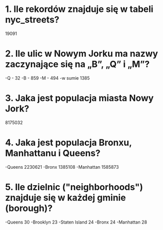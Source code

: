 # 1. Ile rekordów znajduje się w tabeli nyc_streets?

  19091

# 2. Ile ulic w Nowym Jorku ma nazwy zaczynające się na „B”, „Q” i „M”?

  -Q - 32
  -B - 859
  -M - 494
  -w sumie 1385

# 3. Jaka jest populacja miasta Nowy Jork?

  8175032

# 4. Jaka jest populacja Bronxu, Manhattanu i Queens?
  -Queens    2230621
  -Bronx     1385108
  -Manhattan 1585873

# 5. Ile dzielnic ("neighborhoods") znajduje się w każdej gminie (borough)?

  -Queens         30
  -Brooklyn       23
  -Staten Island  24
  -Bronx          24
  -Manhattan      28
